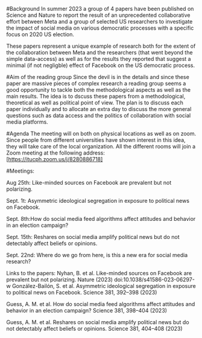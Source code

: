 #Background
In summer 2023 a group of 4 papers have been published on Science and Nature to report the result of an unprecedented collaborative effort between Meta and a group of selected US researchers to investigate the impact of social media on various democratic processes with a specific focus on 2020 US election.

These papers represent a unique example of research both for the extent of the collaboration between Meta and the researchers (that went beyond the simple data-access) as well as for the results they reported that suggest a minimal (if not negligble) effect of Facebook on the US democratic process.

#Aim of the reading group
Since the devil is in the details and since these paper are massive pieces of complex research a reading group seems a good opportunity to tackle both the methodological aspects as well as the main results. The idea is to dscuss these papers from a methodological, theoretical as well as political point of view. The plan is to discuss each paper individually and to allocate an extra day to discuss the more general questions such as data access and the politics of collaboration with social media platforms.

#Agenda
The meeting will on both on physical locations as well as on zoom. Since people from different universities have shown interest in this idea, they will take care of the local organization. All the different rooms will join a Zoom meeting at the following address: [https://itucph.zoom.us/j/8280886718]

#Meetings:

Aug 25th: Like-minded sources on Facebook are prevalent but not polarizing.

Sept. 1t: Asymmetric ideological segregation in exposure to political news on Facebook.

Sept. 8th:How do social media feed algorithms affect attitudes and behavior in an election campaign?

Sept. 15th: Reshares on social media amplify political news but do not detectably affect beliefs or opinions.

Sept. 22nd: Where do we go from here, is this a new era for social media research?

Links to the papers:
Nyhan, B. et al. Like-minded sources on Facebook are prevalent but not polarizing. Nature (2023) doi:10.1038/s41586-023-06297-w
González-Bailón, S. et al. Asymmetric ideological segregation in exposure to political news on Facebook. Science 381, 392–398 (2023)

Guess, A. M. et al. How do social media feed algorithms affect attitudes and behavior in an election campaign? Science 381, 398–404 (2023)

Guess, A. M. et al. Reshares on social media amplify political news but do not detectably affect beliefs or opinions. Science 381, 404–408 (2023)
